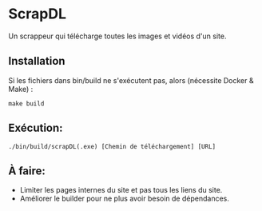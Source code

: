 # ScrapDL
Un scrappeur qui télécharge toutes les images et vidéos d'un site.

## Installation
Si les fichiers dans bin/build ne s'exécutent pas, alors (nécessite Docker & Make) :
```shell
make build
```
## Exécution:
```shell
./bin/build/scrapDL(.exe) [Chemin de téléchargement] [URL]
```

## À faire:
- Limiter les pages internes du site et pas tous les liens du site.
- Améliorer le builder pour ne plus avoir besoin de dépendances.
